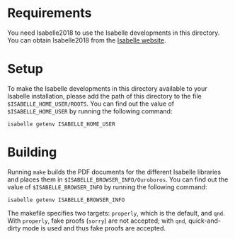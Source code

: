Requirements
============

You need Isabelle2018 to use the Isabelle developments in this
directory. You can obtain Isabelle2018 from the [Isabelle
website][isabelle].

[isabelle]:
    http://isabelle.in.tum.de/
    "Isabelle"


Setup
=====

To make the Isabelle developments in this directory available to your
Isabelle installation, please add the path of this directory to the file
`$ISABELLE_HOME_USER/ROOTS`. You can find out the value of
`$ISABELLE_HOME_USER` by running the following command:

    isabelle getenv ISABELLE_HOME_USER


Building
========

Running `make` builds the PDF documents for the different Isabelle
libraries and places them in `$ISABELLE_BROWSER_INFO/Ouroboros`. You can
find out the value of `$ISABELLE_BROWSER_INFO` by running the following
command:

    isabelle getenv ISABELLE_BROWSER_INFO

The makefile specifies two targets: `properly`, which is the default,
and `qnd`. With `properly`, fake proofs (`sorry`) are not accepted; with
`qnd`, quick-and-dirty mode is used and thus fake proofs are accepted.
